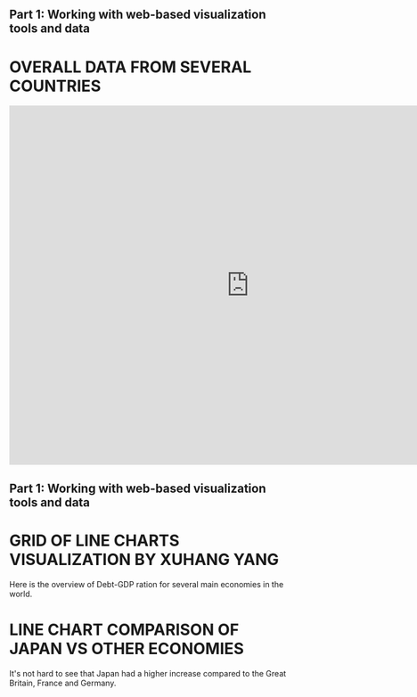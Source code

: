 
## Part 1: Working with web-based visualization tools and data
# OVERALL DATA FROM SEVERAL COUNTRIES
<iframe src="https://data.oecd.org/chart/6BmP" width="860" height="645" style="border: 0" mozallowfullscreen="true" webkitallowfullscreen="true" allowfullscreen="true"><a href="https://data.oecd.org/chart/6BmP" target="_blank">OECD Chart: General government debt, Total, % of GDP, Annual, 2020</a></iframe>


## Part 1: Working with web-based visualization tools and data

# GRID OF LINE CHARTS VISUALIZATION BY XUHANG YANG
Here is the overview of Debt-GDP ration for several main economies in the world.
<div class="flourish-embed flourish-chart" data-src="visualisation/8567811"><script src="https://public.flourish.studio/resources/embed.js"></script></div>

# LINE CHART COMPARISON OF JAPAN VS OTHER ECONOMIES
It's not hard to see that Japan had a higher increase compared to the Great Britain, France and Germany.
<div class="flourish-embed flourish-chart" data-src="visualisation/8567928"><script src="https://public.flourish.studio/resources/embed.js"></script></div>
